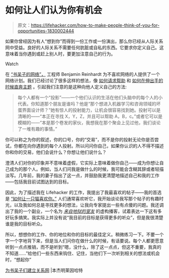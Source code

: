 # 如何让人们认为你有机会

> 原文：<https://lifehacker.com/how-to-make-people-think-of-you-for-opportunities-1830002444>

如果你曾经因为有人“想到你”而得到一份工作或一份演出，那么你已经从人际关系网中受益。良好的人际关系不需要任何肮脏或自私的东西。它要求你定义自己。这意味着当你遇到或赶上别人时，要更加注意自己的行为。

Watch

在 [“书呆子的网络”，](http://benjaminreinhardt.com/networking-for-nerds/) 工程师 Benjamin Reinhardt 为不喜欢网络的人提供了一个网络计划。我们已经讨论了很多这样的想法，像 [如何请求帮助](https://lifehacker.com/the-best-way-to-ask-for-a-favor-1827173655) 和 [如何在伸出手的时候直奔主题](https://lifehacker.com/dont-be-so-damn-coy-when-you-ask-a-favor-1824144187#_ga=2.9462837.1007362126.1540214291-1297080755.1497980211) 。引起我们注意的是这种向他人定义自己的方法:

> 每个人都有一个“投影”——一个他们认识的生活在他们头脑中的每个人的小代表。你知道那个朋友是谁吗？他是“那个想进入机器学习和咨询领域的坏蛋界面设计师？”她有惊人的投射能力，让机会很容易找到她。投射可以是清晰的——“本正在寻找 X，Y，Z，并且可以帮助 A，B，c。”或者它可以是模糊的——“本是那个卷发的家伙，我想我在那个聚会上见过他，我们谈论了一堆有趣的事情。”

你可以称之为你的叙述，你的口号，你的“交易”，而不是你的投射无论你是否尝试，你都在向你遇到的每个人投射。所以问问你自己，如果你认识的人不得不描述你和你的交易，他们会说什么？你想让他们说什么？

澄清人们对你的印象并不意味着虚假，它实际上意味着做你自己——成为你想让自己成为的那个人。例如，当人们问我是做什么的时候，我可能会含糊其辞或者轻描淡写。几年前，我的妻子指出了这一点，并鼓励我更清楚地描述自己和我的工作——包括我目前试图达到的目标。

因此，为了描述我在 Lifehacker 的工作，我提出了我最喜欢的帖子——我的首选是 [“如何让一只猫喜欢你。”](https://lifehacker.com/how-to-get-a-cat-to-like-you-1828501761) 人们通常喜欢听它，我开始谈论我写那个帖子的有趣时光，以及我如何总是寻找更多的想法，让我向专家提出一些有点傻的问题。我还调出了我的一个副业，一个名为 [*来自地狱的室友*](http://roommatefromhell.rip/) 的虚构播客，试着表达一下这有多好玩多搞笑。我实际上并没有说“我目前的目标是获得更多的听众”，但是我很清楚谁是我的目标听众。

所以，想想你的工作、你的地位和你的目标的最佳定义。稍微练习一下。不要一个字一个字地背下来，但是当人们问你在做什么的时候，有话要说。每个人都更愿意听到一点点推销，而不是听到“嗯，没什么，除了这一点点，但这不重要，我真的不知道……”给他们一些东西来钩住、记住，当他们下一次听到相关的想法或机会时，“想起你”

[为书呆子们建立关系网](http://benjaminreinhardt.com/networking-for-nerds/) |本杰明莱因哈特